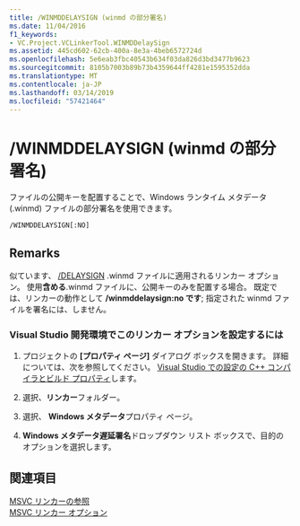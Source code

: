 ```yaml
---
title: /WINMDDELAYSIGN (winmd の部分署名)
ms.date: 11/04/2016
f1_keywords:
- VC.Project.VCLinkerTool.WINMDDelaySign
ms.assetid: 445cd602-62cb-400a-8e3a-4beb6572724d
ms.openlocfilehash: 5e6eab3fbc40543b634f03da826d3bd3477b9623
ms.sourcegitcommit: 8105b7003b89b73b4359644ff4281e1595352dda
ms.translationtype: MT
ms.contentlocale: ja-JP
ms.lasthandoff: 03/14/2019
ms.locfileid: "57421464"
---
```

# <a name="winmddelaysign-partially-sign-a-winmd"></a>/WINMDDELAYSIGN (winmd の部分署名)

ファイルの公開キーを配置することで、Windows ランタイム メタデータ (.winmd) ファイルの部分署名を使用できます。

```
/WINMDDELAYSIGN[:NO]
```

## <a name="remarks"></a>Remarks

似ています、 [/DELAYSIGN](delaysign-partially-sign-an-assembly.md) .winmd ファイルに適用されるリンカー オプション。 使用**含める**.winmd ファイルに、公開キーのみを配置する場合。 既定では、リンカーの動作として **/winmddelaysign:no です**; 指定された winmd ファイルを署名には、しません。

### <a name="to-set-this-linker-option-in-the-visual-studio-development-environment"></a>Visual Studio 開発環境でこのリンカー オプションを設定するには

1. プロジェクトの **[プロパティ ページ]** ダイアログ ボックスを開きます。 詳細については、次を参照してください。 [Visual Studio での設定の C++ コンパイラとビルド プロパティ](../working-with-project-properties.md)します。

1. 選択、**リンカー**フォルダー。

1. 選択、 **Windows メタデータ**プロパティ ページ。

1. **Windows メタデータ遅延署名**ドロップダウン リスト ボックスで、目的のオプションを選択します。

## <a name="see-also"></a>関連項目

[MSVC リンカーの参照](linking.md)<br/>
[MSVC リンカー オプション](linker-options.md)
